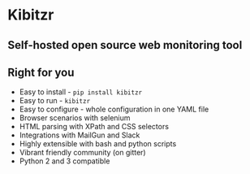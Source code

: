 # Kibitzr
## Self-hosted open source web monitoring tool

## Right for you
* Easy to install - `pip install kibitzr`
* Easy to run - `kibitzr`
* Easy to configure - whole configuration in one YAML file
* Browser scenarios with selenium
* HTML parsing with XPath and CSS selectors
* Integrations with MailGun and Slack
* Highly extensible with bash and python scripts
* Vibrant friendly community (on gitter)
* Python 2 and 3 compatible
